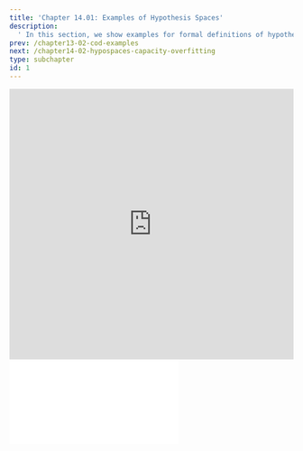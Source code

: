 ```yaml
---
title: 'Chapter 14.01: Examples of Hypothesis Spaces'
description:
  ' In this section, we show examples for formal definitions of hypothesis spaces. '
prev: /chapter13-02-cod-examples
next: /chapter14-02-hypospaces-capacity-overfitting
type: subchapter
id: 1
---
```



<!-- Hier jetzt die neuen Links einpflegen -->


<exercise id="1" title="Video Lecture">
<iframe width="100%" height="480" src="https://www.youtube.com/embed/ladaYEGROuk" frameborder="0" allow="accelerometer; autoplay; encrypted-media; gyroscope; picture-in-picture" allowfullscreen></iframe>
</exercise>

<exercise id="2" title="Slides">
<object data="pdfs/14/slides-hypospaces-examples.pdf" type="application/pdf" style="width:100%;height:480px">
    <embed src="pdfs/14/slides-hypospaces-examples.pdf" type="application/pdf" />
</object>
</exercise>


